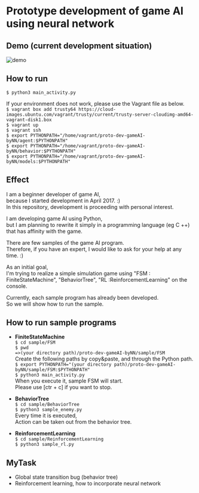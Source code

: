 # Prototype development of game AI using neural network

## Demo (current development situation)
![demo](https://cloud.githubusercontent.com/assets/23193177/24845297/da357b3c-1deb-11e7-9d8b-5174b803b5f2.gif)

## How to run  
`$ python3 main_activity.py`

If your environment does not work, please use the Vagrant file as below.  
`$ vagrant box add trusty64 https://cloud-images.ubuntu.com/vagrant/trusty/current/trusty-server-cloudimg-amd64-vagrant-disk1.box`  
`$ vagrant up`  
`$ vagrant ssh`  
`$ export PYTHONPATH="/home/vagrant/proto-dev-gameAI-byNN/agent:$PYTHONPATH"`  
`$ export PYTHONPATH="/home/vagrant/proto-dev-gameAI-byNN/behavior:$PYTHONPATH"`  
`$ export PYTHONPATH="/home/vagrant/proto-dev-gameAI-byNN/models:$PYTHONPATH"`  

## Effect
I am a beginner developer of game AI,  
because I started development in April 2017. :)  
In this repository, development is proceeding with personal interest.  

I am developing game AI using Python,  
but I am planning to rewrite it simply in a programming language (eg C ++) that has affinity with the game.  

There are few samples of the game AI program.  
Therefore, if you have an expert, I would like to ask for your help at any time. :)  

As an initial goal,  
I'm trying to realize a simple simulation game using "FSM : FiniteStateMachine", "BehaviorTree", "RL :ReinforcementLearning" on the console.  

Currently, each sample program has already been developed.  
So we will show how to run the sample.  

## How to run sample programs

* **FiniteStateMachine**  
`$ cd sample/FSM`  
`$ pwd`  
`=>(your directory path)/proto-dev-gameAI-byNN/sample/FSM`    
Create the following paths by copy&paste, and through the Python path.  
`$ export PYTHONPATH="(your directory path)/proto-dev-gameAI-byNN/sample/FSM:$PYTHONPATH"`  
`$ python3 main_activity.py`    
When you execute it, sample FSM will start.  
Please use [ctr + c] if you want to stop.  

* **BehaviorTree**  
`$ cd sample/BehaviorTree`  
`$ python3 sample_enemy.py`    
Every time it is executed,  
Action can be taken out from the behavior tree.  

* **ReinforcementLearning**  
`$ cd sample/ReinforcementLearning`  
`$ python3 sample_rl.py`  

## MyTask
* Global state transition bug (behavior tree)  
* Reinforcement learning, how to incorporate neural network  

